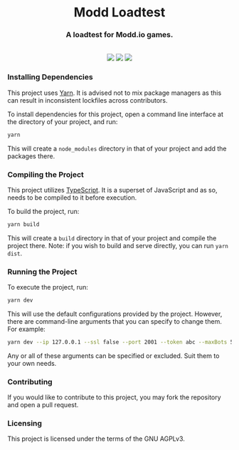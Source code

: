 <h1 align="center">Modd Loadtest</h1>

<h3 align="center">A loadtest for Modd.io games.</h3>
<br>

<div align="center">
    <img src="https://img.shields.io/github/v/release/DamienVesper/modd-loadtest?style=for-the-badge&color=3458eb">
    <img src="https://img.shields.io/github/contributors/DamienVesper/modd-loadtest?style=for-the-badge&color=3458eb">
    <img src="https://img.shields.io/github/languages/code-size/DamienVesper/modd-loadtest?style=for-the-badge&color=3458eb">
</div>

### Installing Dependencies
This project uses [Yarn](https://yarnpkg.com). It is advised not to mix package managers as this can result in inconsistent lockfiles across contributors.

To install dependencies for this project, open a command line interface at the directory of your project, and run:
```sh
yarn
```

This will create a `node_modules` directory in that of your project and add the packages there.

### Compiling the Project
This project utilizes [TypeScript](https://www.typescriptlang.org). It is a superset of JavaScript and as so, needs to be compiled to it before execution.

To build the project, run:
```sh
yarn build
```

This will create a `build` directory in that of your project and compile the project there.
Note: if you wish to build and serve directly, you can run `yarn dist`.

### Running the Project
To execute the project, run:
```sh
yarn dev
```

This will use the default configurations provided by the project. However, there are command-line arguments that you can specify to change them.
For example:
```sh
yarn dev --ip 127.0.0.1 --ssl false --port 2001 --token abc --maxBots 50
```

Any or all of these arguments can be specified or excluded. Suit them to your own needs.

### Contributing
If you would like to contribute to this project, you may fork the repository and open a pull request.

### Licensing
This project is licensed under the terms of the GNU AGPLv3.
